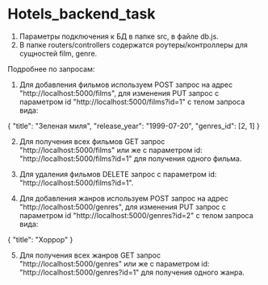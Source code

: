 # Hotels_backend_task
 
 1. Параметры подключения к БД в папке src, в файле db.js.
 2. В папке routers/controllers содержатся роутеры/контроллеры для сущностей film, genre.

Подробнее по запросам:

1. Для добавления фильмов используем POST запрос на адрес "http://localhost:5000/films", для изменения PUT запрос с параметром id  "http://localhost:5000/films?id=1" с телом запроса вида:

 {
        "title": "Зеленая миля",
        "release_year": "1999-07-20",
        "genres_id": [2, 1]
 }

2. Для получения всех фильмов GET запрос "http://localhost:5000/films" или же с параметром id: "http://localhost:5000/films?id=1" для получения одного фильма.

3. Для удаления фильмов DELETE запрос с параметром id: "http://localhost:5000/films?id=1".

4. Для добавления жанров используем POST запрос на адрес "http://localhost:5000/genres", для изменения PUT запрос с параметром id "http://localhost:5000/genres?id=2" с телом запроса вида:

 {
        "title": "Хоррор"
 }
 
5. Для получения всех жанров GET запрос "http://localhost:5000/genres" или же с параметром id: "http://localhost:5000/genres?id=1" для получения одного жанра.
